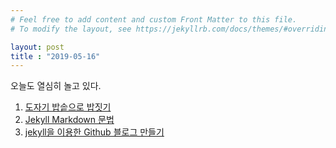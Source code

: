 ```yaml
---
# Feel free to add content and custom Front Matter to this file.
# To modify the layout, see https://jekyllrb.com/docs/themes/#overriding-theme-defaults

layout: post
title : "2019-05-16"
---
```

오늘도 열심히 놀고 있다.

1. [도자기 밥솥으로 밥짓기](https://blog.naver.com/winbro/221288801798)
2. [Jekyll Markdown 문법](https://teddylee777.github.io/jekyll/Jekyll-%EC%82%AC%EC%9A%A9%EC%9D%84-%EC%9C%84%ED%95%9C-markdown-%EB%AC%B8%EB%B2%95)
3. [jekyll을 이용한 Github 블로그 만들기](http://labs.brandi.co.kr/2018/05/14/chunbs.html)
